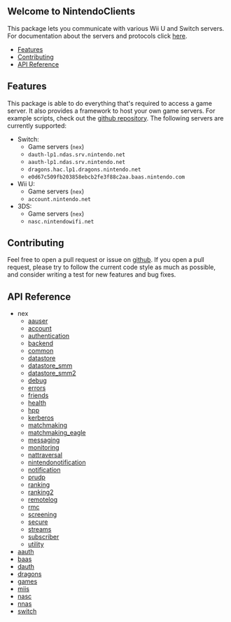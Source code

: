 
## Welcome to NintendoClients

This package lets you communicate with various Wii U and Switch servers. For documentation about the servers and protocols click [here](https://github.com/kinnay/nintendo/wiki).

* [Features](#features)
* [Contributing](#contributing)
* [API Reference](#api-reference)

## Features
This package is able to do everything that's required to access a game server. It also provides a framework to host your own game servers. For example scripts, check out the [github repository](https://github.com/kinnay/nintendo). The following servers are currently supported:

* Switch:
	* Game servers (`nex`)
	* `dauth-lp1.ndas.srv.nintendo.net`
	* `aauth-lp1.ndas.srv.nintendo.net`
	* `dragons.hac.lp1.dragons.nintendo.net`
	* `e0d67c509fb203858ebcb2fe3f88c2aa.baas.nintendo.com`
* Wii U:
	* Game servers (`nex`)
	* `account.nintendo.net`
* 3DS:
	* Game servers (`nex`)
	* `nasc.nintendowifi.net`

## Contributing
Feel free to open a pull request or issue on [github](https://github.com/kinnay/nintendo). If you open a pull request, please try to follow the current code style as much as possible, and consider writing a test for new features and bug fixes.

## API Reference

* nex
	* [aauser](reference/nex/aauser.md)
	* [account](reference/nex/account.md)
	* [authentication](reference/nex/authentication.md)
	* [backend](reference/nex/backend.md)
	* [common](reference/nex/common.md)
	* [datastore](reference/nex/datastore.md)
	* [datastore_smm](reference/nex/datastore_smm.md)
	* [datastore_smm2](reference/nex/datastore_smm2.md)
	* [debug](reference/nex/debug.md)
	* [errors](reference/nex/errors.md)
	* [friends](reference/nex/friends.md)
	* [health](reference/nex/health.md)
	* [hpp](reference/nex/hpp.md)
	* [kerberos](reference/nex/kerberos.md)
	* [matchmaking](reference/nex/matchmaking.md)
	* [matchmaking_eagle](reference/nex/matchmaking_eagle.md)
	* [messaging](reference/nex/messaging.md)
	* [monitoring](reference/nex/monitoring.md)
	* [nattraversal](reference/nex/nattraversal.md)
	* [nintendonotification](reference/nex/nintendonotification.md)
	* [notification](reference/nex/notification.md)
	* [prudp](reference/nex/prudp.md)
	* [ranking](reference/nex/ranking.md)
	* [ranking2](reference/nex/ranking2.md)
	* [remotelog](reference/nex/remotelog.md)
	* [rmc](reference/nex/rmc.md)
	* [screening](reference/nex/screening.md)
	* [secure](reference/nex/secure.md)
	* [streams](reference/nex/streams.md)
	* [subscriber](reference/nex/subscriber.md)
	* [utility](reference/nex/utility.md)
* [aauth](reference/aauth.md)
* [baas](reference/baas.md)
* [dauth](reference/dauth.md)
* [dragons](reference/dragons.md)
* [games](reference/games.md)
* [miis](reference/miis.md)
* [nasc](reference/nasc.md)
* [nnas](reference/nnas.md)
* [switch](reference/switch.md)
